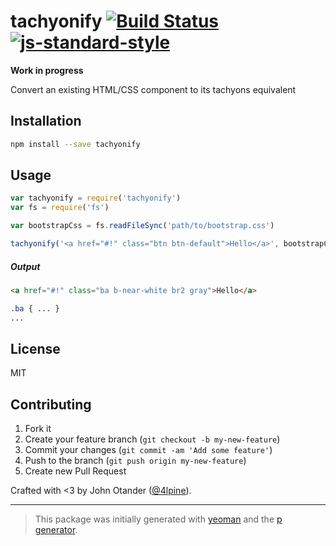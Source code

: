 # tachyonify [![Build Status](https://secure.travis-ci.org/johnotander/tachyonify.png?branch=master)](https://travis-ci.org/johnotander/tachyonify) [![js-standard-style](https://img.shields.io/badge/code%20style-standard-brightgreen.svg?style=flat)](https://github.com/feross/standard)

__Work in progress__

Convert an existing HTML/CSS component to its tachyons equivalent

## Installation

```bash
npm install --save tachyonify
```

## Usage

```javascript
var tachyonify = require('tachyonify')
var fs = require('fs')

var bootstrapCss = fs.readFileSync('path/to/bootstrap.css')

tachyonify('<a href="#!" class="btn btn-default">Hello</a>', bootstrapCss)
```

##### Output

```html
<a href="#!" class="ba b-near-white br2 gray">Hello</a>
```

```css
.ba { ... }
...
```

## License

MIT

## Contributing

1. Fork it
2. Create your feature branch (`git checkout -b my-new-feature`)
3. Commit your changes (`git commit -am 'Add some feature'`)
4. Push to the branch (`git push origin my-new-feature`)
5. Create new Pull Request

Crafted with <3 by John Otander ([@4lpine](https://twitter.com/4lpine)).

***

> This package was initially generated with [yeoman](http://yeoman.io) and the [p generator](https://github.com/johnotander/generator-p.git).

